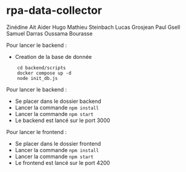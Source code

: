 # rpa-data-collector

Zinédine Ait Aider
Hugo Mathieu Steinbach
Lucas Grosjean
Paul Gsell
Samuel Darras
Oussama Bourasse


Pour lancer le backend : 
- Creation de la base de donnée
```
    cd backend/scripts
    docker compose up -d
    node init_db.js
```

Pour lancer le backend : 
- Se placer dans le dossier backend
- Lancer la commande `npm install`
- Lancer la commande `npm start`
- Le backend est lancé sur le port 3000

Pour lancer le frontend :
- Se placer dans le dossier frontend
- Lancer la commande `npm install`
- Lancer la commande `npm start`
- Le frontend est lancé sur le port 4200